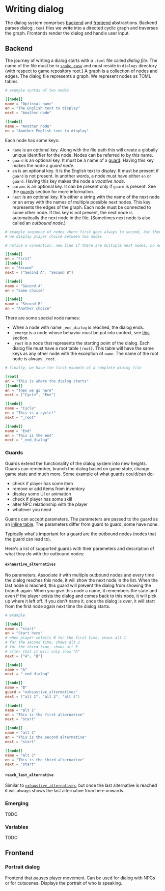 # Writing dialog

The dialog system comprises [backend](#backend) and [frontend](#frontend) abstractions.
Backend parses dialog `.toml` files we write into a directed cyclic graph and traverses the graph.
Frontends render the dialog and handle user input.

## Backend

The journey of writing a dialog starts with a `.toml` file called _dialog file_.
The name of the file must be in [`snake_case`](wiki-snake-case) and must reside in `dialogs` directory (with respect to game repository root.)
A graph is a collection of nodes and edges.
The dialog file represents a graph.
We represent nodes as TOML tables.

```toml
# example syntax of two nodes

[[node]]
name = "Optional name"
en = "The English text to display"
next = "Another node"

[[node]]
name = "Another node"
en = "Another English text to display"
```

Each node has some keys:

- `name` is an optional key.
  Along with the file path this will create a globally unique identifier for the node.
  Nodes can be referred to by this name.
- `guard` is an optional key.
  It must be a name of a [guard](#guards).
  Having this key makes the node a _guard node_.
- `en` is an optional key.
  It is the English text to display.
  It must be present if `guard` is not present.
  In another words, a node must have either `en` or `guard`.
  Having this key makes the node a _vocative node_.
- `params` is an optional key.
  It can be present only if `guard` is present.
  See the [guards](#guards) section for more information.
- `next` is an optional key.
  It's either a string with the name of the next node or an array with the names of multiple possible next nodes.
  This key represents the edges of the graph.
  Each node must be connected to some other node.
  If this key is not present, the next node is automatically the next node in the file.
  (Sometimes next node is also called an _outbound node_.)

```toml
# example sequence of nodes where first goes always to second, but then
# we display player choice between two nodes

# notice a convention: new line if there are multiple next nodes, no new line if there is only one

[[node]]
en = "First"
[[node]]
en = "Second"
next = ["Second A", "Second B"]

[[node]]
name = "Second A"
en = "Some choice"

[[node]]
name = "Second B"
en = "Another choice"
```

There are some special node names:

- When a node with name `_end_dialog` is reached, the dialog ends.
- `_emerge` is a node whose behavior must be put into context, see [this](#emerging) section.
- `_root` is a node that represents the starting point of the dialog.
  Each dialog file must have a root table `[root]`.
  This table will have the same keys as any other node with the exception of `name`.
  The name of the root node is always `_root`.

```toml
# finally, we have the first example of a complete dialog file

[root]
en = "This is where the dialog starts"
[[node]]
en = "Then we go here"
next = ["Cycle", "End"]

[[node]]
name = "Cycle"
en = "This is a cycle!"
next = "_root"

[[node]]
name = "End"
en = "This is the end"
next = "_end_dialog"
```

### Guards

Guards extend the functionality of the dialog system into new heights.
Guards can remember, branch the dialog based on game state, change game state and much more.
Some example of what guards could/can do:

- check if player has some item
- remove or add items from inventory
- display some UI or animation
- check if player has some skill
- alter NPC relationship with the player
- whatever you need

Guards can accept parameters.
The parameters are passed to the guard as an [inline table][toml-inline-table].
The parameters differ from guard to guard, some have none.

Typically what's important for a guard are the outbound nodes (nodes that the guard can lead to).

Here's a list of supported guards with their parameters and description of what they do with the outbound nodes:

#### `exhaustive_alternatives`

No parameters.
Associate it with multiple outbound nodes and every time the dialog reaches this node, it will show the next node in the list.
When the last node is reached, this guard will prevent the dialog from showing the branch again.
When you give this node a name, it remembers the state and even if the player exists the dialog and comes back to this node, it will pick up where it left off.
If you don't name it, once the dialog is over, it will start from the first node again next time the dialog starts.

```toml
# example

[[node]]
name = "start"
en = "Start here"
# when player selects B for the first time, shows alt 1
# for the second time, shows alt 2
# for the third time, shows alt 3
# after that it will only show "A"
next = ["A", "B"]

[[node]]
name = "A"
next = "_end_dialog"

[[node]]
name = "B"
guard = "exhaustive_alternatives"
next = ["alt 1", "alt 2", "alt 3"]

[[node]]
name = "alt 1"
en = "This is the first alternative"
next = "start"

[[node]]
name = "alt 2"
en = "This is the second alternative"
next = "start"

[[node]]
name = "alt 3"
en = "This is the third alternative"
next = "start"
```

#### `reach_last_alternative`

Similar to [`exhaustive_alternatives`](#exhaustive_alternatives), but once the last alternative is reached it will always shows the last alternative from here onwards.

### Emerging

TODO

### Variables

TODO

## Frontend

### Portrait dialog

Frontend that pauses player movement.
Can be used for dialog with NPCs or for cutscenes.
Displays the portrait of who is speaking.

<!-- List of References -->

[wiki-snake-case]: https://en.wikipedia.org/wiki/Snake_case
[toml-inline-table]: https://toml.io/en/v1.0.0#inline-table
